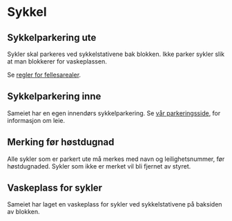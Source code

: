 # Sykkel

## Sykkelparkering ute

Sykler skal parkeres ved sykkelstativene bak blokken. Ikke parker sykler slik at man blokkerer for vaskeplassen.

Se [regler for fellesarealer](/nyttig/fellesarealer/).

## Sykkelparkering inne

Sameiet har en egen innendørs sykkelparkering. Se [vår parkeringsside](/nyttig/parkering/), for informasjon om leie.

## Merking før høstdugnad

Alle sykler som er parkert ute må merkes med navn og leilighetsnummer, før høstdugnaded. Sykler som ikke er merket vil bli fjernet av styret.

## Vaskeplass for sykler

Sameiet har laget en vaskeplass for sykler ved sykkelstativene på baksiden av blokken.
